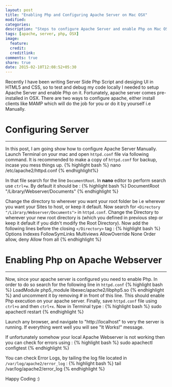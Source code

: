 ```yaml
---
layout: post
title: "Enabling Php and Configuring Apache Server on Mac OSX"
modified:
categories:
description: "Steps to configure Apache Server and enable Php on Mac OSX"
tags: [apache, server, php, OSX]
image:
  feature:
  credit:
  creditlink:
comments: true
share: true
date: 2015-02-10T12:08:52+05:30
---
```

Recently I have been writing Server Side Php Script and desiging UI in HTML5 and CSS, so to test and debug my code locally I needed to setup Apache Server and enable Php on it. Fortunately, apache server comes pre-installed in OSX. There are two ways to configure apache, either install clients like MAMP which will do the job for you or do it by yourself i.e Manually.

Configuring Server
==================
***
In this post, I am going show how to configure Apache Server Manually. Launch Terminal on your mac and open `httpd.conf` file via following command. It is recommended to make a copy of `httpd.conf` for backup, incase you mess things up. 
{% highlight bash %}
nano /etc/apache2/httpd.conf
{% endhighlight%}

In that file search for the line `DocumentRoot`. In **nano** editor to perform search use `ctrl+w`. By default it should be : 
{% highlight bash %}
DocumentRoot "/Library/Webserver/Documents"
{% endhighlight %}

Change the directory to wherever you want your root folder be i.e wherever you want your Sites to host, or keep it default. Now search for `<Directory "/Library/Webserver/Documents">` in `httpd.conf`. Change the Directory to wherever your new root directory is (which you defined in previous step or keep it default if you didn't modify the Root Directory). Now add the following lines before the closing `</Directory>` tag : 
{% highlight bash %}
Options Indexes FollowSymLinks Multiviews
AllowOverride None
Order allow, deny
Allow from all
{% endhighlight %}

Enabling Php on Apache Webserver
================================
***
Now, since your apache server is configured you need to enable Php. In order to do so search for the following line in `httpd.conf` 
{% highlight bash %}
LoadModule php5_module libexec/apache2/libphp5.so
{% endhighlight %}
and uncomment it by removing # in front of this line. This should enable Php execution on your apache server. Finally, save `httpd.conf` file using `ctrl+o` and then `ctrl+x`. 
Now in Terminal type :
{% highlight bash %}
sudo apachectl restart
{% endhighlight %}

Launch any browser, and navigate to "http://localhost" to very the server is running. If everything went well you will see "It Works!" message.
 
If unfortunately somehow your local Apache Webserver is not working then you can check for errors using : 
 {% highlight bash %}
sudo apachectl configtest
{% endhighlight %}

You can check Error Logs, by tailing the log file located in `/var/log/apache2/error_log` :
{% highlight bash %}
tail /var/log/apache2/error_log
{% endhighlight %}

Happy Coding :)
